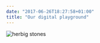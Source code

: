 ```yaml
---
date: "2017-06-26T18:27:58+01:00"
title: "Our digital playground"
---
```


![herbig stones](/images/herbig_stones.png)

